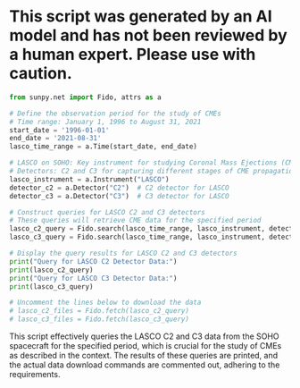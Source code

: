 # This script was generated by an AI model and has not been reviewed by a human expert. Please use with caution.

```python
from sunpy.net import Fido, attrs as a

# Define the observation period for the study of CMEs
# Time range: January 1, 1996 to August 31, 2021
start_date = '1996-01-01'
end_date = '2021-08-31'
lasco_time_range = a.Time(start_date, end_date)

# LASCO on SOHO: Key instrument for studying Coronal Mass Ejections (CMEs)
# Detectors: C2 and C3 for capturing different stages of CME propagation
lasco_instrument = a.Instrument("LASCO")
detector_c2 = a.Detector("C2")  # C2 detector for LASCO
detector_c3 = a.Detector("C3")  # C3 detector for LASCO

# Construct queries for LASCO C2 and C3 detectors
# These queries will retrieve CME data for the specified period
lasco_c2_query = Fido.search(lasco_time_range, lasco_instrument, detector_c2)
lasco_c3_query = Fido.search(lasco_time_range, lasco_instrument, detector_c3)

# Display the query results for LASCO C2 and C3 detectors
print("Query for LASCO C2 Detector Data:")
print(lasco_c2_query)
print("Query for LASCO C3 Detector Data:")
print(lasco_c3_query)

# Uncomment the lines below to download the data
# lasco_c2_files = Fido.fetch(lasco_c2_query)
# lasco_c3_files = Fido.fetch(lasco_c3_query)
```

This script effectively queries the LASCO C2 and C3 data from the SOHO spacecraft for the specified period, which is crucial for the study of CMEs as described in the context. The results of these queries are printed, and the actual data download commands are commented out, adhering to the requirements.
